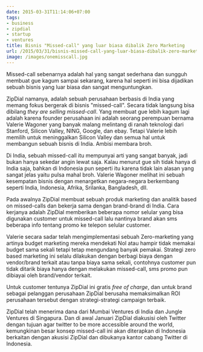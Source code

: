 ```yaml
---
date: 2015-03-31T11:14:06+07:00
tags:
- business
- zipdial
- startup
- ventures
title: Bisnis "Missed-call" yang luar biasa dibalik Zero Marketing
url: /2015/03/31/bisnis-missed-call-yang-luar-biasa-dibalik-zero-marketing/
image: /images/onemisscall.jpg
---
```


Missed-call sebenarnya adalah hal yang sangat sederhana dan sungguh membuat gue kagum sampai sekarang, karena hal seperti ini bisa dijadikan sebuah bisnis yang luar biasa dan sangat menguntungkan.

ZipDial namanya, adalah sebuah perusahaan berbasis di India yang memang fokus bergerak di bisnis "missed-call". Secara tidak langsung bisa dibilang _they are selling missed-call_. Yang membuat gue lebih kagum lagi adalah karena founder perusahaan ini adalah seorang perempuan bernama Valerie Wagoner yang banyak malang melintang di ranah teknologi dari Stanford, Silicon Valley, NING, Google, dan ebay. Tetapi Valerie lebih memilih untuk meninggalkan Silicon Valley dan semua hal untuk membangun sebuah bisnis di India. Ambisi membara broh.

Di India, sebuah missed-call itu mempunyai arti yang sangat banyak, jadi bukan hanya sekedar angin lewat saja. Kalau menurut gue sih tidak hanya di India saja, bahkan di Indonesia pun seperti itu karena tidak lain alasan yang sangat jelas yaitu pulsa mahal broh. Valerie Wagoner melihat ini sebuah kesempatan bisnis dengan menargetkan negara-negara berkembang seperti India, Indonesia, Afrika, Srilanka, Bangladesh, dll.

Pada awalnya ZipDial membuat sebuah produk marketing dan analitik based on missed-calls dan bekerja sama dengan brand-brand di India. Cara kerjanya adalah ZipDial memberikan beberapa nomor selular yang bisa digunakan customer untuk missed-call lalu nantinya brand akan sms beberapa info tentang promo ke telepon selular customer.

Valerie secara sadar telah mengimplementasi sebuah Zero-marketing yang artinya budget marketing mereka mendekati Nol atau hampir tidak memakai budget sama sekali tetapi tetap mengundang banyak pemakai. Strategi zero based marketing ini selalu dilakukan dengan berbagi biaya dengan vendor/brand terkait atau tanpa biaya sama sekali, contohnya customer pun tidak ditarik biaya hanya dengan melakukan missed-call, sms promo pun dibiayai oleh brand/vendor terkait.

Untuk customer tentunya ZipDial ini gratis _free of charge_, dan untuk brand sebagai pelanggan perusahaan ZipDial berusaha memaksimalkan ROI perusahaan tersebut dengan strategi-strategi campaign terbaik.

ZipDial telah menerima dana dari Mumbai Ventures di India dan Jungle Ventures di Singapura. Dan di awal Januari ZipDial diakusisi oleh Twitter dengan tujuan agar twitter to be more accessible around the world, kemungkinan besar konsep missed-call ini akan diterapkan di Indonesia berkaitan dengan akusisi ZipDial dan dibukanya kantor cabang Twitter di Indonesia.